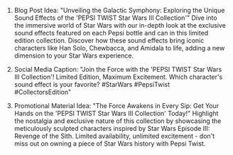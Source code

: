 1. Blog Post Idea: "Unveiling the Galactic Symphony: Exploring the Unique Sound Effects of the 'PEPSI TWIST Star Wars III Collection'"
Dive into the immersive world of Star Wars with our in-depth look at the exclusive sound effects featured on each Pepsi bottle and can in this limited edition collection. Discover how these sound effects bring iconic characters like Han Solo, Chewbacca, and Amidala to life, adding a new dimension to your Star Wars experience.

2. Social Media Caption: "Join the Force with the 'PEPSI TWIST Star Wars III Collection'! Limited Edition, Maximum Excitement. Which character's sound effect is your favorite? #StarWars #PepsiTwist #CollectorsEdition"

3. Promotional Material Idea: "The Force Awakens in Every Sip: Get Your Hands on the 'PEPSI TWIST Star Wars III Collection' Today!"
Highlight the nostalgia and exclusive nature of this collection by showcasing the meticulously sculpted characters inspired by Star Wars Episode III: Revenge of the Sith. Limited availability, unlimited excitement - don't miss out on owning a piece of Star Wars history with Pepsi Twist.